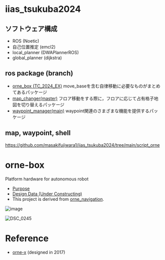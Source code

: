 # iias_tsukuba2024
## ソフトウェア構成
- ROS (Noetic)
- 自己位置推定 (emcl2)
- local_planner (DWAPlannerROS)
- global_planner (dijkstra)

## ros package (branch)
- [orne_box (TC_2024_EX)](https://github.com/open-rdc/orne-box/tree/TC_2024_EX)
move_baseを含む自律移動に必要なものがまとめてあるパッケージ
- [map_changer(master)](https://github.com/open-rdc/map_changer/tree/8ec95979d6ce3147d2514ee4d2d12c18706bac8a)
フロア移動をする際に，フロアに応じて占有格子地図を切り替えるパッケージ
- [waypoint_manager(main)](https://github.com/open-rdc/waypoint_manager/tree/v2.1.3)
waypoint関連のさまざまな機能を提供するパッケージ

## map, waypoint, shell
https://github.com/masakifujiwara1/iias_tsukuba2024/tree/main/script_orne

# orne-box
Platform hardware for autonomous robot

* [Purpose](https://github.com/open-rdc/orne_box/wiki/Initial-Purpose)
* [Design Data (Under Constructing)](https://drive.google.com/drive/folders/1FTzKjHyfmug_UDPVUtk7wh9Z_zvEPqiV?usp=sharing)
* This project is derived from [orne_navigation](https://github.com/open-rdc/orne_navigation).

![image](https://user-images.githubusercontent.com/5755200/76318342-eb89c780-6320-11ea-900b-02a052fb53ae.png)

![DSC_0245](https://user-images.githubusercontent.com/5755200/80554308-b0923f00-8a07-11ea-80c8-d2e2097a1d2a.jpg)

# Reference
* [orne-x](https://drive.google.com/drive/folders/1ViINGsmbruIFg-iK9aN-tVQHTLGuMvhR?usp=sharing) (designed in 2017)
